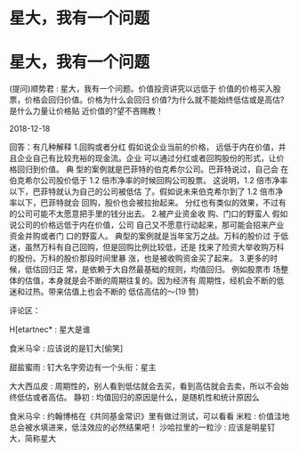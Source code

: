 # 星大，我有一个问题

# 星大，我有一个问题

(提问)顺势君 : 星大，我有一个问题。价值投资讲究以远低于 价值的价格买入股票，价格会回归价值。价格为什么会回归 价值?为什么就不能始终低估或是高估?是什么力量让价格贴 近价值的?望不吝赐教！

2018-12-18

回答：有几种解释 1.回购或者分红 假如说企业当前的价格， 远低于内在价值，并且企业自己有比较充裕的现金流。企业 可以通过分红或者回购股份的形式，让价格回归到价值。 典 型的案例就是巴菲特的伯克希尔公司。巴菲特说过，自己会 在伯克希尔公司股价低于 1.2 倍市净率的时候回购公司股票。 这说明，1.2 倍市净率以下，巴菲特就认为自己的公司被低估 了。假如说未来伯克希尔到了 1.2 倍市净率以下，巴菲特就会 回购，股价也会被拉抬起来。 分红也有类似的效果，不过有 的公司可能不太愿意把手里的钱分出去。 2.被产业资金收 购、门口的野蛮人 假如说公司的价格远低于内在价值，公司 自己又不愿意行动起来，那可能会招来产业资金并购或者门 口的野蛮人。 典型的案例就是当年宝万之战。万科的股价过 于低迷，虽然万科有自己回购，但是回购比例比较低，还是 找来了险资大举收购万科的股份。万科的股价那段时间里暴 涨，也是被收购资金买了起来。 3.更多的时候，低估回归正 常，是依赖于大自然最基础的规则，均值回归。 例如股票市 场整体的估值，本身就是会不断的周期往复的。因为经济有 周期性，经机会不断的低迷和过热。带来估值上也会不断的 低估高估的～(19 赞)

评论区：

H[etartnec* : 星大是谁

食米马伞 : 应该说的是钉大[偷笑]

甜盐蜜雨 : 钉大名字旁边有一个头衔：星主

大大西瓜皮 : 周期性的，别人看到低估就会去买，看到高估就会去卖，所以不会始终低估或者高估。 静初 : 均值回归的原因是什么，是随机性和统计原因么

食米马伞 : 约翰博格在《共同基金常识》里有做过测试，可以看看 米粒 : 价值洼地总会被水填进来，低洼效应的必然结果吧！ 沙哈拉里的一粒沙 : 应该是明星钉大，简称星大